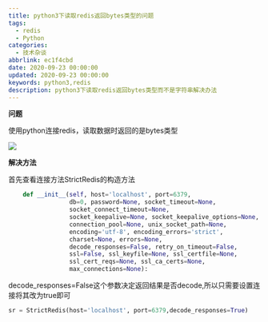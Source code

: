 ```yaml
---
title: python3下读取redis返回bytes类型的问题
tags:
  - redis
  - Python
categories:
  - 技术杂谈
abbrlink: ec1f4cbd
date: 2020-09-23 00:00:00
updated: 2020-09-23 00:00:00
keywords: python3,redis
description: python3下读取redis返回bytes类型而不是字符串解决办法
---
```


**问题**

使用python连接redis，读取数据时返回的是bytes类型

![](https://cdn.jsdelivr.net/gh/kcyln/ImageHosting@latest/2020/09/23/f3d1bc94d6a48fd3c77426f51333007a.png)

**解决方法**

首先查看连接方法StrictRedis的构造方法

```python
    def __init__(self, host='localhost', port=6379,
                 db=0, password=None, socket_timeout=None,
                 socket_connect_timeout=None,
                 socket_keepalive=None, socket_keepalive_options=None,
                 connection_pool=None, unix_socket_path=None,
                 encoding='utf-8', encoding_errors='strict',
                 charset=None, errors=None,
                 decode_responses=False, retry_on_timeout=False,
                 ssl=False, ssl_keyfile=None, ssl_certfile=None,
                 ssl_cert_reqs=None, ssl_ca_certs=None,
                 max_connections=None):
```

decode_responses=False这个参数决定返回结果是否decode,所以只需要设置连接将其改为true即可

```python
sr = StrictRedis(host='localhost', port=6379,decode_responses=True)
```

